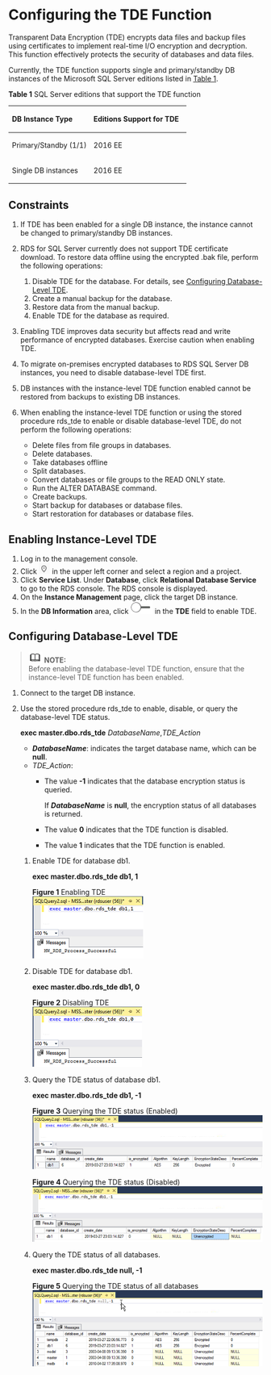 # Configuring the TDE Function<a name="rds_11_0004"></a>

Transparent Data Encryption \(TDE\) encrypts data files and backup files using certificates to implement real-time I/O encryption and decryption. This function effectively protects the security of databases and data files.

Currently, the TDE function supports single and primary/standby DB instances of the Microsoft SQL Server editions listed in  [Table 1](#table118553718299).

**Table  1**  SQL Server editions that support the TDE function

<a name="table118553718299"></a>
<table><thead align="left"><tr id="row685657172920"><th class="cellrowborder" valign="top" width="45.910000000000004%" id="mcps1.2.3.1.1"><p id="p1585711713299"><a name="p1585711713299"></a><a name="p1585711713299"></a>DB Instance Type</p>
</th>
<th class="cellrowborder" valign="top" width="54.09%" id="mcps1.2.3.1.2"><p id="p585717762915"><a name="p585717762915"></a><a name="p585717762915"></a>Editions Support for TDE</p>
</th>
</tr>
</thead>
<tbody><tr id="row198571172295"><td class="cellrowborder" valign="top" width="45.910000000000004%" headers="mcps1.2.3.1.1 "><p id="p1985767122916"><a name="p1985767122916"></a><a name="p1985767122916"></a>Primary/Standby (1/1)</p>
</td>
<td class="cellrowborder" valign="top" width="54.09%" headers="mcps1.2.3.1.2 "><a name="ul3985531133010"></a><a name="ul3985531133010"></a>
<p id="p45586354112"><a name="p45586354112"></a><a name="p45586354112"></a>2016 EE</p>
</td>
</tr>
<tr id="row58571479298"><td class="cellrowborder" valign="top" width="45.910000000000004%" headers="mcps1.2.3.1.1 "><p id="p1985718710299"><a name="p1985718710299"></a><a name="p1985718710299"></a>Single DB instances</p>
</td>
<td class="cellrowborder" valign="top" width="54.09%" headers="mcps1.2.3.1.2 "><p id="p636817296104"><a name="p636817296104"></a><a name="p636817296104"></a>2016 EE</p>
</td>
</tr>
</tbody>
</table>

## Constraints<a name="section795253052715"></a>

1.  If TDE has been enabled for a single DB instance, the instance cannot be changed to primary/standby DB instances.
2.  RDS for SQL Server currently does not support TDE certificate download. To restore data offline using the encrypted .bak file, perform the following operations:
    1.  Disable TDE for the database. For details, see  [Configuring Database-Level TDE](#section17914116134615).
    2.  Create a manual backup for the database.
    3.  Restore data from the manual backup.
    4.  Enable TDE for the database as required.

3.  Enabling TDE improves data security but affects read and write performance of encrypted databases. Exercise caution when enabling TDE.
4.  To migrate on-premises encrypted databases to RDS SQL Server DB instances, you need to disable database-level TDE first.
5.  DB instances with the instance-level TDE function enabled cannot be restored from backups to existing DB instances.
6.  When enabling the instance-level TDE function or using the stored procedure rds\_tde to enable or disable database-level TDE, do not perform the following operations:
    -   Delete files from file groups in databases.
    -   Delete databases.
    -   Take databases offline
    -   Split databases.
    -   Convert databases or file groups to the READ ONLY state.
    -   Run the ALTER DATABASE command.
    -   Create backups.
    -   Start backup for databases or database files.
    -   Start restoration for databases or database files.


## Enabling Instance-Level TDE<a name="section1740671110297"></a>

1.  Log in to the management console.
2.  Click  ![](figures/region.png)  in the upper left corner and select a region and a project.
3.  Click  **Service List**. Under  **Database**, click  **Relational Database Service**  to go to the RDS console. The RDS console is displayed.
4.  On the  **Instance Management**  page, click the target DB instance.
5.  In the  **DB Information**  area, click  ![](figures/public.png)  in the  **TDE**  field to enable TDE.

## Configuring Database-Level TDE<a name="section17914116134615"></a>

>![](public_sys-resources/icon-note.gif) **NOTE:**   
>Before enabling the database-level TDE function, ensure that the instance-level TDE function has been enabled.  

1.  Connect to the target DB instance.
2.  Use the stored procedure rds\_tde to enable, disable, or query the database-level TDE status.

    **exec master.dbo.rds\_tde** _DatabaseName_,_TDE\_Action_

    -   **_DatabaseName_**: indicates the target database name, which can be  **null**.
    -   _TDE\_Action_:
        -   The value  **-1**  indicates that the database encryption status is queried.

            If  **_DatabaseName_**  is  **null**, the encryption status of all databases is returned.

        -   The value  **0**  indicates that the TDE function is disabled.
        -   The value  **1**  indicates that the TDE function is enabled.

    1.  Enable TDE for database db1.

        **exec master.dbo.rds\_tde db1, 1**

        **Figure  1**  Enabling TDE<a name="fig153869240383"></a>  
        ![](figures/enabling-tde.png "enabling-tde")

    2.  Disable TDE for database db1.

        **exec master.dbo.rds\_tde db1, 0**

        **Figure  2**  Disabling TDE<a name="fig192748201439"></a>  
        ![](figures/disabling-tde.png "disabling-tde")

    3.  Query the TDE status of database db1.

        **exec master.dbo.rds\_tde db1, -1**

        **Figure  3**  Querying the TDE status \(Enabled\)<a name="fig54779334418"></a>  
        ![](figures/querying-the-tde-status-(enabled).png "querying-the-tde-status-(enabled)")

        **Figure  4**  Querying the TDE status \(Disabled\)<a name="fig179000914615"></a>  
        ![](figures/querying-the-tde-status-(disabled).png "querying-the-tde-status-(disabled)")

    4.  Query the TDE status of all databases.

        **exec master.dbo.rds\_tde null, -1**

        **Figure  5**  Querying the TDE status of all databases<a name="fig16951152134915"></a>  
        ![](figures/querying-the-tde-status-of-all-databases.png "querying-the-tde-status-of-all-databases")



